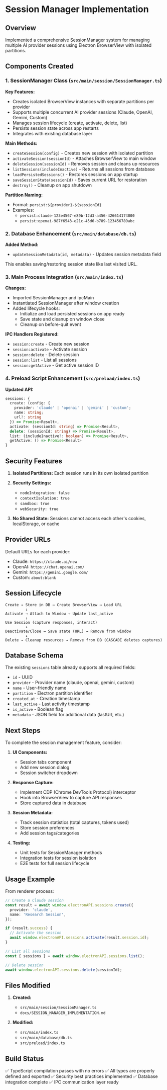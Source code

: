 # Session Manager Implementation

## Overview
Implemented a comprehensive SessionManager system for managing multiple AI provider sessions using Electron BrowserView with isolated partitions.

## Components Created

### 1. SessionManager Class (`src/main/session/SessionManager.ts`)

**Key Features:**
- Creates isolated BrowserView instances with separate partitions per provider
- Supports multiple concurrent AI provider sessions (Claude, OpenAI, Gemini, Custom)
- Manages session lifecycle (create, activate, delete, list)
- Persists session state across app restarts
- Integrates with existing database layer

**Main Methods:**
- `createSession(config)` - Creates new session with isolated partition
- `activateSession(sessionId)` - Attaches BrowserView to main window
- `deleteSession(sessionId)` - Removes session and cleans up resources
- `listSessions(includeInactive)` - Returns all sessions from database
- `loadPersistedSessions()` - Restores sessions on app startup
- `saveSessionState(sessionId)` - Saves current URL for restoration
- `destroy()` - Cleanup on app shutdown

**Partition Naming:**
- Format: `persist:${provider}-${sessionId}`
- Examples:
  - `persist:claude-123e4567-e89b-12d3-a456-426614174000`
  - `persist:openai-987f6543-e21c-45d6-b789-123456789abc`

### 2. Database Enhancement (`src/main/database/db.ts`)

**Added Method:**
- `updateSessionMetadata(id, metadata)` - Updates session metadata field

This enables saving/restoring session state like last visited URL.

### 3. Main Process Integration (`src/main/index.ts`)

**Changes:**
- Imported SessionManager and ipcMain
- Instantiated SessionManager after window creation
- Added lifecycle hooks:
  - Initialize and load persisted sessions on app ready
  - Save state and cleanup on window close
  - Cleanup on before-quit event

**IPC Handlers Registered:**
- `session:create` - Create new session
- `session:activate` - Activate session
- `session:delete` - Delete session
- `session:list` - List all sessions
- `session:getActive` - Get active session ID

### 4. Preload Script Enhancement (`src/preload/index.ts`)

**Updated API:**
```typescript
sessions: {
  create: (config: {
    provider: 'claude' | 'openai' | 'gemini' | 'custom';
    name: string;
    url?: string
  }) => Promise<Result>,
  activate: (sessionId: string) => Promise<Result>,
  delete: (sessionId: string) => Promise<Result>,
  list: (includeInactive?: boolean) => Promise<Result>,
  getActive: () => Promise<Result>
}
```

## Security Features

1. **Isolated Partitions:** Each session runs in its own isolated partition
2. **Security Settings:**
   - `nodeIntegration: false`
   - `contextIsolation: true`
   - `sandbox: true`
   - `webSecurity: true`

3. **No Shared State:** Sessions cannot access each other's cookies, localStorage, or cache

## Provider URLs

Default URLs for each provider:
- Claude: `https://claude.ai/new`
- OpenAI: `https://chat.openai.com/`
- Gemini: `https://gemini.google.com/`
- Custom: `about:blank`

## Session Lifecycle

```
Create → Store in DB → Create BrowserView → Load URL
         ↓
Activate → Attach to Window → Update last_active
         ↓
Use Session (capture responses, interact)
         ↓
Deactivate/Close → Save state (URL) → Remove from window
         ↓
Delete → Cleanup resources → Remove from DB (CASCADE deletes captures)
```

## Database Schema

The existing `sessions` table already supports all required fields:
- `id` - UUID
- `provider` - Provider name (claude, openai, gemini, custom)
- `name` - User-friendly name
- `partition` - Electron partition identifier
- `created_at` - Creation timestamp
- `last_active` - Last activity timestamp
- `is_active` - Boolean flag
- `metadata` - JSON field for additional data (lastUrl, etc.)

## Next Steps

To complete the session management feature, consider:

1. **UI Components:**
   - Session tabs component
   - Add new session dialog
   - Session switcher dropdown

2. **Response Capture:**
   - Implement CDP (Chrome DevTools Protocol) interceptor
   - Hook into BrowserView to capture API responses
   - Store captured data in database

3. **Session Metadata:**
   - Track session statistics (total captures, tokens used)
   - Store session preferences
   - Add session tags/categories

4. **Testing:**
   - Unit tests for SessionManager methods
   - Integration tests for session isolation
   - E2E tests for full session lifecycle

## Usage Example

From renderer process:
```typescript
// Create a Claude session
const result = await window.electronAPI.sessions.create({
  provider: 'claude',
  name: 'Research Session',
});

if (result.success) {
  // Activate the session
  await window.electronAPI.sessions.activate(result.session.id);
}

// List all sessions
const { sessions } = await window.electronAPI.sessions.list();

// Delete session
await window.electronAPI.sessions.delete(sessionId);
```

## Files Modified

1. **Created:**
   - `src/main/session/SessionManager.ts`
   - `docs/SESSION_MANAGER_IMPLEMENTATION.md`

2. **Modified:**
   - `src/main/index.ts`
   - `src/main/database/db.ts`
   - `src/preload/index.ts`

## Build Status

✅ TypeScript compilation passes with no errors
✅ All types are properly defined and exported
✅ Security best practices implemented
✅ Database integration complete
✅ IPC communication layer ready
